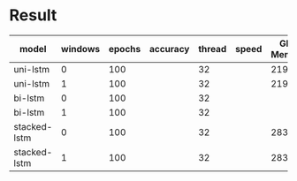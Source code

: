 # Result

|model|windows|epochs|accuracy|thread|speed|GPU Memory|
|------|------|------|------|------|------|------|
|uni-lstm|0|100|  |32|  | 219M |
|uni-lstm|1|100|  |32|  | 219M |
|bi-lstm|0|100|  |32|  |  |
|bi-lstm|1|100|  |32|  |  |
|stacked-lstm|0|100|  |32|  |283M |
|stacked-lstm|1|100|  |32|  |283M |
